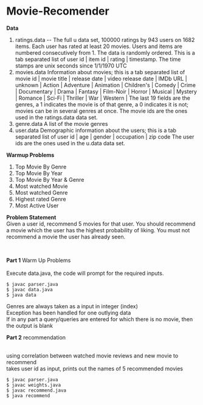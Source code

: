 # Movie-Recomender

<b>Data</b> 
1) ratings.data -- The full u data set, 100000 ratings by 943 users on 1682 items.
       Each user has rated at least 20 movies. Users and items are
       numbered consecutively from 1. The data is randomly
       ordered. This is a tab separated list of 
	     user id | item id | rating | timestamp. 
       The time stamps are unix seconds since 1/1/1970 UTC  
2) movies.data Information about movies; this is a tab separated
       list of
       movie id | movie title | release date | video release date |
       IMDb URL | unknown | Action | Adventure | Animation |
       Children's | Comedy | Crime | Documentary | Drama | Fantasy |
       Film-Noir | Horror | Musical | Mystery | Romance | Sci-Fi |
       Thriller | War | Western |
       The last 19 fields are the genres, a 1 indicates the movie
       is of that genre, a 0 indicates it is not; movies can be in
       several genres at once.
       The movie ids are the ones used in the ratings.data data set.
3) genre.data A list of the movie genres
4) user.data Demographic information about the users; this is a tab
       separated list of
       user id | age | gender | occupation | zip code
       The user ids are the ones used in the u.data data set.
       
<b>Warmup Problems </b>
1) Top Movie By Genre 
2) Top Movie By Year
3) Top Movie By Year & Genre
4) Most watched Movie
5) Most watched Genre
6) Highest rated Genre
7) Most Active User

 <b>Problem Statement</b> <br>
 Given a user id, recommend 5 movies for that user. You should recommend a movie which the user has the highest probability of liking. You must not recommend a movie the user has already seen.

<br>

<b>Part 1</b>  Warm Up Problems <br><br>
Execute data.java, the code will prompt for the required inputs.

```
$ javac parser.java
$ javac data.java
$ java data
```


Genres are always taken as a input in integer (index) <br>
Exception has been handled for one outlying data <br>
If in any part a query/queries are entered for which there is no movie, then the output is blank <br> 


<b>Part 2</b> recommendation <br><br>

using correlation between watched movie reviews and new movie to recommend <br>
takes user id as input, prints out the names of 5 recommended movies
```
$ javac parser.java
$ javac weights.java
$ javac recommend.java
$ java recommend
```
